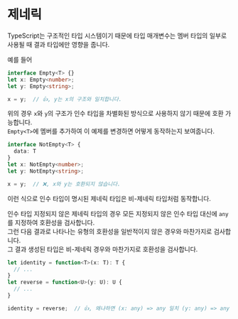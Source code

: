 # 제네릭

TypeScript는 구조적인 타입 시스템이기 때문에 타입 매개변수는 멤버 타입의 일부로 사용될 때 결과 타입에만 영향을 줍니다.

예를 들어

```ts
interface Empty<T> {}
let x: Empty<number>;
let y: Empty<string>;

x = y;  // 👍, y는 x의 구조와 일치합니다.
```

위의 경우 `x`와 `y`의 구조가 인수 타입을 차별화된 방식으로 사용하지 않기 때문에 호환 가능합니다.<br/>
`Empty<T>`에 멤버를 추가하여 이 예제를 변경하면 어떻게 동작하는지 보여줍니다.

```ts
interface NotEmpty<T> {
  data: T
}
let x: NotEmpty<number>;
let y: NotEmpty<string>;

x = y;  // ❌, x와 y는 호환되지 않습니다.
```

이런 식으로 인수 타입이 명시된 제네릭 타입은 비-제네릭 타입처럼 동작합니다.

인수 타입 지정되지 않은 제네릭 타입의 경우 모든 지정되지 않은 인수 타입 대신에 `any`를 지정하여 호환성을 검사합니다.<br/>
그런 다음 결과로 나타나는 유형의 호환성을 일반적이지 않은 경우와 마찬가지로 검사합니다.<br/>
그 결과 생성된 타입은 비-제네릭 경우와 마찬가지로 호환성을 검사합니다.

```ts
let identity = function<T>(x: T): T {
  // ...
}
let reverse = function<U>(y: U): U {
  // ...
}

identity = reverse;  // 👍, 왜냐하면 (x: any) => any 일치 (y: any) => any